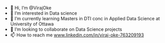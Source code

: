 - 👋 Hi, I’m @VirajOke
- 👀 I’m interested in Data science
- 🌱 I’m currently learning Masters in DTI conc in Applied Data Science at University of Ottawa
- 💞️ I’m looking to collaborate on Data Science projects
- 📫 How to reach me www.linkedin.com/in/viraj-oke-763209193

<!---
VirajOke/VirajOke is a ✨ special ✨ repository because its `README.md` (this file) appears on your GitHub profile.
You can click the Preview link to take a look at your changes.
--->
